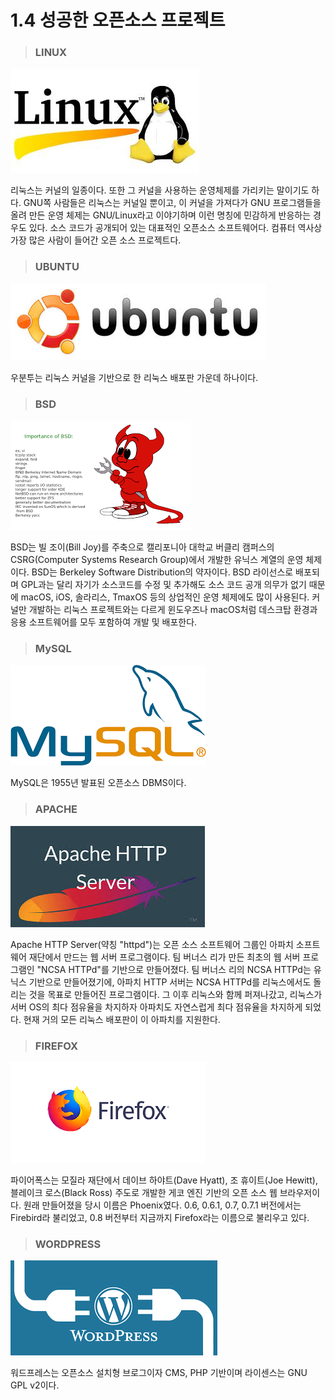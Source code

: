 # 1.4 성공한 오픈소스 프로젝트

> ### LINUX

![](/assets/Linux.jpeg)

리눅스는 커널의 일종이다. 또한 그 커널을 사용하는 운영체제를 가리키는 말이기도 하다. GNU쪽 사람들은 리눅스는 커널일 뿐이고, 이 커널을 가져다가 GNU 프로그램들을 올려 만든 운영 체제는 GNU/Linux라고 이야기하며 이런 명칭에 민감하게 반응하는 경우도 있다. 소스 코드가 공개되어 있는 대표적인 오픈소스 소프트웨어다. 컴퓨터 역사상 가장 많은 사람이 들어간 오픈 소스 프로젝트다.

> ### UBUNTU

![](/assets/Ubuntu.jpeg)

우분투는 리눅스 커널을 기반으로 한 리눅스 배포판 가운데 하나이다.

> ### BSD

![](/assets/Bsd.png)

BSD는 빌 조이\(Bill Joy\)를 주축으로 캘리포니아 대학교 버클리 캠퍼스의 CSRG\(Computer Systems Research Group\)에서 개발한 유닉스 계열의 운영 체제이다. BSD는 Berkeley Software Distribution의 약자이다. BSD 라이선스로 배포되며 GPL과는 달리 자기가 소스코드를 수정 및 추가해도 소스 코드 공개 의무가 없기 때문에 macOS, iOS, 솔라리스, TmaxOS 등의 상업적인 운영 체제에도 많이 사용된다. 커널만 개발하는 리눅스 프로젝트와는 다르게 윈도우즈나 macOS처럼 데스크탑 환경과 응용 소프트웨어를 모두 포함하여 개발 및 배포한다.

> ### MySQL

![](/assets/MySQL.png)

MySQL은 1955년 발표된 오픈소스 DBMS이다.

> ### APACHE

![](/assets/Apache.jpeg)

Apache HTTP Server\(약칭 "httpd"\)는 오픈 소스 소프트웨어 그룹인 아파치 소프트웨어 재단에서 만드는 웹 서버 프로그램이다. 팀 버너스 리가 만든 최초의 웹 서버 프로그램인 "NCSA HTTPd"를 기반으로 만들어졌다. 팀 버너스 리의 NCSA HTTPd는 유닉스 기반으로 만들어졌기에, 아파치 HTTP 서버는 NCSA HTTPd를 리눅스에서도 돌리는 것을 목표로 만들어진 프로그램이다. 그 이후 리눅스와 함께 퍼져나갔고, 리눅스가 서버 OS의 최다 점유율을 차지하자 아파치도 자연스럽게 최다 점유율을 차지하게 되었다. 현재 거의 모든 리눅스 배포판이 이 아파치를 지원한다.

> ### FIREFOX

![](/assets/Firefox.png)

파이어폭스는 모질라 재단에서 데이브 하야트\(Dave Hyatt\), 조 휴이트\(Joe Hewitt\), 블레이크 로스\(Black Ross\) 주도로 개발한 게코 엔진 기반의 오픈 소스 웹 브라우저이다. 원래 만들어졌을 당시 이름은 Phoenix였다. 0.6, 0.6.1, 0.7, 0.7.1 버전에서는 Firebird라 불리었고, 0.8 버전부터 지금까지 Firefox라는 이름으로 불리우고 있다.

> ### WORDPRESS

![](/assets/WordPress.png)

워드프레스는 오픈소스 설치형 브로그이자 CMS, PHP 기반이며 라이센스는 GNU GPL v2이다.

